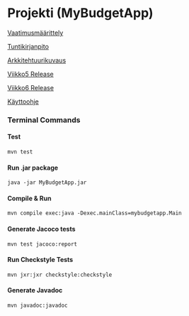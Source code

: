 # Projekti (MyBudgetApp)


[Vaatimusmäärittely](../master/documentation/Vaatimusmaarittely.md)

[Tuntikirjanpito](../master/documentation/Tuntikirjanpito.md)

[Arkkitehtuurikuvaus](../master/documentation/Arkkitehtuuri.md)

[Viikko5 Release](https://github.com/sainioan/gitRep/releases/tag/Viikko5)

[Viikko6 Release](https://github.com/sainioan/gitRep/releases/tag/Viikko6)

[Käyttoohje](../master/documentation/Kayttoohje.md)


###  Terminal Commands

#### Test
```
mvn test
```
#### Run .jar package
```
java -jar MyBudgetApp.jar
```

#### Compile & Run
```
mvn compile exec:java -Dexec.mainClass=mybudgetapp.Main
```

#### Generate Jacoco tests 
```
mvn test jacoco:report
```

#### Run Checkstyle Tests
```
mvn jxr:jxr checkstyle:checkstyle
```

#### Generate Javadoc

```
mvn javadoc:javadoc
```

